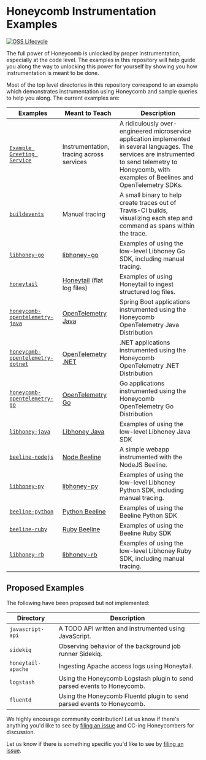 # Honeycomb Instrumentation Examples

[![OSS Lifecycle](https://img.shields.io/osslifecycle/honeycombio/examples?color=success)](https://github.com/honeycombio/home/blob/main/honeycomb-oss-lifecycle-and-practices.md)

The full power of Honeycomb is unlocked by proper instrumentation, especially at
the code level. The examples in this repository will help guide you
along the way to unlocking this power for yourself by showing you how
instrumentation is meant to be done.

Most of the top level directories in this repository correspond to an example
which demonstrates instrumentation using Honeycomb and sample queries to help
you along. The current examples are:

| Examples                                                                                                             | Meant to Teach                                                                               | Description                                                                                                                                                                                               |
|----------------------------------------------------------------------------------------------------------------------|----------------------------------------------------------------------------------------------|-----------------------------------------------------------------------------------------------------------------------------------------------------------------------------------------------------------|
| [`Example Greeting Service`](https://github.com/honeycombio/example-greeting-service)                                | Instrumentation, tracing across services                                                     | A ridiculously over-engineered microservice application implemented in several languages. The services are instrumented to send telemetry to Honeycomb, with examples of Beelines and OpenTelemetry SDKs. |
| [`buildevents`](https://github.com/honeycombio/buildevents)                                                          | Manual tracing                                                                               | A small binary to help create traces out of Travis-CI builds, visualizing each step and command as spans within the trace.                                                                                |
| [`libhoney-go`](https://github.com/honeycombio/libhoney-go/tree/main/examples)                                       | [libhoney-go](https://docs.honeycomb.io/getting-data-in/libhoney/go/)                        | Examples of using the low-level Libhoney Go SDK, including manual tracing.                                                                                                                                |
| [`honeytail`](https://github.com/honeycombio/honeytail/tree/main/examples)                                           | [Honeytail](https://docs.honeycomb.io/getting-data-in/logs/honeytail/) (flat log files)      | Examples of using Honeytail to ingest structured log files.                                                                                                                                               |
| [`honeycomb-opentelemetry-java`](https://github.com/honeycombio/honeycomb-opentelemetry-java/tree/main/examples)     | [OpenTelemetry Java](https://docs.honeycomb.io/getting-data-in/opentelemetry/java-distro/)   | Spring Boot applications instrumented using the Honeycomb OpenTelemetry Java Distribution                                                                                                                 |
| [`honeycomb-opentelemetry-dotnet`](https://github.com/honeycombio/honeycomb-opentelemetry-dotnet/tree/main/examples) | [OpenTelemetry .NET](https://docs.honeycomb.io/getting-data-in/opentelemetry/dotnet-distro/) | .NET applications instrumented using the Honeycomb OpenTelemetry .NET Distribution                                                                                                                        | 
| [`honeycomb-opentelemetry-go`](https://github.com/honeycombio/honeycomb-opentelemetry-go/tree/main/examples)         | [OpenTelemetry Go](https://docs.honeycomb.io/getting-data-in/opentelemetry/go-distro/)       | Go applications instrumented using the Honeycomb OpenTelemetry Go Distribution                                                                                                                            | 
| [`libhoney-java`](https://github.com/honeycombio/libhoney-java/tree/main/examples)                                   | [Libhoney Java](https://docs.honeycomb.io/getting-data-in/libhoney/java/)                    | Examples of using the low-level Libhoney Java SDK                                                                                                                                                         |
| [`beeline-nodejs`](https://github.com/honeycombio/beeline-nodejs/tree/main/examples/node-tracing)                    | [Node Beeline](https://docs.honeycomb.io/getting-data-in/beeline/nodejs/)                    | A simple webapp instrumented with the NodeJS Beeline.                                                                                                                                                     |
| [`libhoney-py`](https://github.com/honeycombio/libhoney-py/tree/main/examples)                                       | [libhoney-py](https://docs.honeycomb.io/getting-data-in/libhoney/python/)                    | Examples of using the low-level Libhoney Python SDK, including manual tracing.                                                                                                                            |
| [`beeline-python`](https://github.com/honeycombio/beeline-python/tree/main/examples)                                 | [Python Beeline](https://docs.honeycomb.io/getting-data-in/beeline/python/)                  | Examples of using the Beeline Python SDK                                                                                                                                                                  |
| [`beeline-ruby`](https://github.com/honeycombio/beeline-ruby/tree/main/examples)                                     | [Ruby Beeline](https://docs.honeycomb.io/getting-data-in/beeline/ruby/)                      | Examples of using the Beeline Ruby SDK                                                                                                                                                                    |
| [`libhoney-rb`](https://github.com/honeycombio/libhoney-rb/tree/main/examples)                                       | [libhoney-rb](https://docs.honeycomb.io/getting-data-in/libhoney/ruby/)                      | Examples of using the low-level Libhoney Ruby SDK, including manual tracing.                                                                                                                              |


## Proposed Examples

The following have been proposed but not implemented:

| Directory           | Description                                                             |
| ------------------- | ----------------------------------------------------------------------- |
| `javascript-api`    | A TODO API written and instrumented using JavaScript.                   |
| `sidekiq`           | Observing behavior of the background job runner Sidekiq.                |
| `honeytail-apache`  | Ingesting Apache access logs using Honeytail.                           |
| `logstash`          | Using the Honeycomb Logstash plugin to send parsed events to Honeycomb. |
| `fluentd`           | Using the Honeycomb Fluentd plugin to send parsed events to Honeycomb.  |

We highly encourage community contribution! Let us know if there's anything you'd like to see
by [filing an issue](https://github.com/honeycombio/examples/issues/new) and CC-ing Honeycombers
for discussion.

Let us know if there is something specific you'd like to see by [filing an
issue](https://github.com/honeycombio/examples/issues/new).
